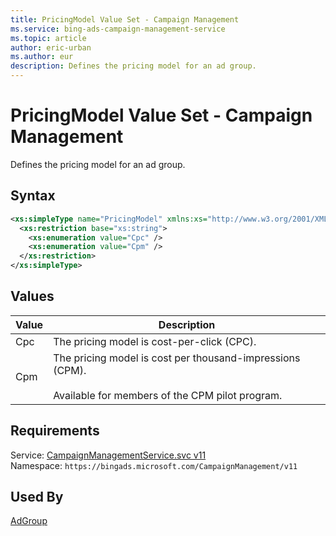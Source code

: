 ```yaml
---
title: PricingModel Value Set - Campaign Management
ms.service: bing-ads-campaign-management-service
ms.topic: article
author: eric-urban
ms.author: eur
description: Defines the pricing model for an ad group.
---
```

# PricingModel Value Set - Campaign Management
Defines the pricing model for an ad group.

## Syntax
```xml
<xs:simpleType name="PricingModel" xmlns:xs="http://www.w3.org/2001/XMLSchema">
  <xs:restriction base="xs:string">
    <xs:enumeration value="Cpc" />
    <xs:enumeration value="Cpm" />
  </xs:restriction>
</xs:simpleType>
```

## <a name="values"></a>Values

|Value|Description|
|-----------|---------------|
|<a name="cpc"></a>Cpc|The pricing model is cost-per-click (CPC).|
|<a name="cpm"></a>Cpm|The pricing model is cost per thousand-impressions (CPM).<br /><br /> Available for members of the CPM pilot program.|

## Requirements
Service: [CampaignManagementService.svc v11](https://campaign.api.bingads.microsoft.com/Api/Advertiser/CampaignManagement/v11/CampaignManagementService.svc)  
Namespace: ```https://bingads.microsoft.com/CampaignManagement/v11```  

## Used By
[AdGroup](adgroup.md)  
